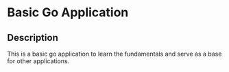 # Basic Go Application

## Description
This is a basic go application to learn the fundamentals and serve as a base for other applications.

